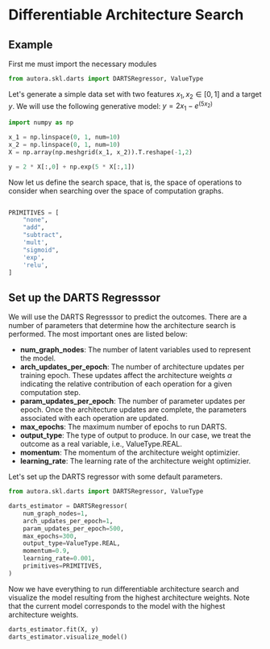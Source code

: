 # Differentiable Architecture Search

## Example

First me must import the necessary modules

```python
from autora.skl.darts import DARTSRegressor, ValueType
```

Let's generate a simple data set with two features $x_1, x_2 \in [0, 1]$ and a target $y$. We will use the following generative model: 
$y = 2 x_1 - e^{(5 x_2)}$

```python
import numpy as np

x_1 = np.linspace(0, 1, num=10)
x_2 = np.linspace(0, 1, num=10)
X = np.array(np.meshgrid(x_1, x_2)).T.reshape(-1,2)

y = 2 * X[:,0] + np.exp(5 * X[:,1])
```

Now let us define the search space, that is, the space of operations to consider when searching over the space of computation graphs.

```python

PRIMITIVES = [
    "none",
    "add",
    "subtract",
    'mult',
    "sigmoid",
    'exp',
    'relu',
]

```

## Set up the DARTS Regresssor

We will use the DARTS Regresssor to predict the outcomes. There are a number of parameters that determine how the architecture search is performed. The most important ones are listed below:

- **num_graph_nodes**: The number of latent variables used to represent the model.
- **arch_updates_per_epoch**: The number of architecture updates per training epoch. These updates affect the architecture weights $\alpha$ indicating the relative contribution of each operation for a given computation step.
- **param_updates_per_epoch**: The number of parameter updates per epoch. Once the architecture updates are complete, the parameters associated with each operation are updated.
- **max_epochs**: The maximum number of epochs to run DARTS.
- **output_type**: The type of output to produce. In our case, we treat the outcome as a real variable, i.e., ValueType.REAL.
- **momentum**: The momentum of the architecture weight optimizier.
- **learning_rate**: The learning rate of the architecture weight optimizier.

Let's set up the DARTS regressor with some default parameters.

```python
from autora.skl.darts import DARTSRegressor, ValueType

darts_estimator = DARTSRegressor(
    num_graph_nodes=1,
    arch_updates_per_epoch=1,
    param_updates_per_epoch=500,
    max_epochs=300,
    output_type=ValueType.REAL,
    momentum=0.9,
    learning_rate=0.001,
    primitives=PRIMITIVES,
)
```

Now we have everything to run differentiable architecture search and visualize the model resulting from the highest architecture weights. Note that the current model corresponds to the model with the highest architecture weights.

```python
darts_estimator.fit(X, y)
darts_estimator.visualize_model()
```
